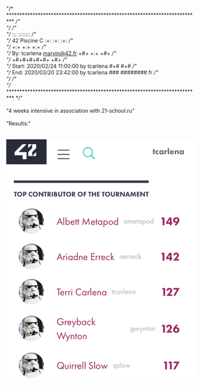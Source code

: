 "/* ************************************************************************** */" <br />
"/*                                                                            */" <br />
"/*                                                        :::      ::::::::   */" <br />
"/*   42 Piscine C                                       :+:      :+:    :+:   */" <br />
"/*                                                    +:+ +:+         +:+     */" <br />
"/*   By: tcarlena <marvin@42.fr>                    +#+  +:+       +#+        */" <br />
"/*                                                +#+#+#+#+#+   +#+           */" <br />
"/*   Start: 2020/02/24 11:00:00 by tcarlena            #+#    #+#             */" <br />
"/*   End:   2020/03/20 23:42:00 by tcarlena           ###   ########.fr       */" <br />
"/*                                                                            */" <br />
"/* ************************************************************************** */" <br />
<br />
"4 weeks intensive in association with 21-school.ru" <br />
<br />
"Results:" <br />  
<br />
![](results.png)
